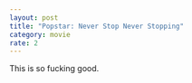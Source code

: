 ```yaml
---
layout: post
title: "Popstar: Never Stop Never Stopping"
category: movie
rate: 2
---
```


This is so fucking good.
